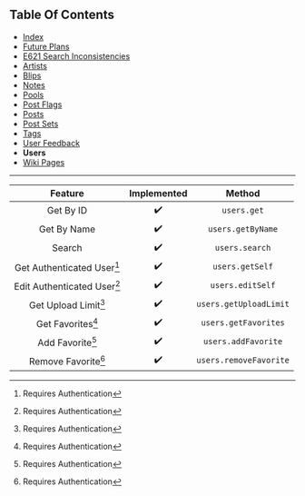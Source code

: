 ## Table Of Contents
- [Index](README.md)
- [Future Plans](FuturePlans.md)
- [E621 Search Inconsistencies](E621SearchInconsistencies.md)
- [Artists](Artists.md)
- [Blips](Blips.md)
- [Notes](Notes.md)
- [Pools](Pools.md)
- [Post Flags](PostFlags.md)
- [Posts](Posts.md)
- [Post Sets](PostSets.md)
- [Tags](Tags.md)
- [User Feedback](UserFeedback.md)
- **Users**
- [Wiki Pages](WikiPages.md)

<hr>

|           Feature           | Implemented |         Method         |
|:---------------------------:|:-----------:|:----------------------:|
|          Get By ID          |      ✔️      |       `users.get`      |
|         Get By Name         |      ✔️      |    `users.getByName`   |
|            Search           |      ✔️      |     `users.search`     |
|  Get Authenticated User[^1] |      ✔️      |     `users.getSelf`    |
| Edit Authenticated User[^1] |      ✔️      |    `users.editSelf`    |
|     Get Upload Limit[^1]    |      ✔️      | `users.getUploadLimit` |
|      Get Favorites[^1]      |      ✔️      |  `users.getFavorites`  |
|       Add Favorite[^1]      |      ✔️      |   `users.addFavorite`  |
|     Remove Favorite[^1]     |      ✔️      | `users.removeFavorite` |

[^1]: Requires Authentication
[^2]: Requires Privileged
[^3]: Requires Janitor
[^4]: Requires Moderator
[^5]: Requires Admin
